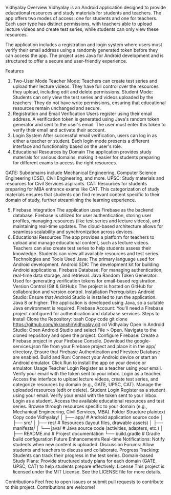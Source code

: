 
Vidhyalay
Overview
Vidhyalay is an Android application designed to provide educational resources and study materials for students and teachers. The app offers two modes of access: one for students and one for teachers. Each user type has distinct permissions, with teachers able to upload lecture videos and create test series, while students can only view these resources.

The application includes a registration and login system where users must verify their email address using a randomly generated token before they can access the app. The project uses Java for Android development and is structured to offer a secure and user-friendly experience.

Features
1. Two-User Mode
Teacher Mode:
Teachers can create test series and upload their lecture videos.
They have full control over the resources they upload, including edit and delete permissions.
Student Mode:
Students can only view the test series and videos uploaded by the teachers.
They do not have write permissions, ensuring that educational resources remain unchanged and secure.
2. Registration and Email Verification
Users register using their email address.
A verification token is generated using Java's random token generator and sent to the user's email.
The user must enter this token to verify their email and activate their account.
3. Login System
After successful email verification, users can log in as either a teacher or student.
Each login mode presents a different interface and functionality based on the user's role.
4. Educational Resources by Domain
The application provides study materials for various domains, making it easier for students preparing for different exams to access the right resources.

GATE:
Subdomains include Mechanical Engineering, Computer Science Engineering (CSE), Civil Engineering, and more.
UPSC:
Study materials and resources for Civil Services aspirants.
CAT:
Resources for students preparing for MBA entrance exams like CAT.
This categorization of study materials ensures that students can find relevant content specific to their domain of study, further streamlining the learning experience.

5. Firebase Integration
The application uses Firebase as the backend database.
Firebase is utilized for user authentication, storing user profiles, managing resources (like test series and lecture videos), and maintaining real-time updates.
The cloud-based architecture allows for seamless scalability and synchronization across devices.
6. Educational Resources
The app provides a platform for teachers to upload and manage educational content, such as lecture videos.
Teachers can also create test series to help students assess their knowledge.
Students can view all available resources and test series.
Technologies and Tools Used
Java: The primary language used for Android development.
Android SDK: The development kit for building Android applications.
Firebase Database: For managing authentication, real-time data storage, and retrieval.
Java Random Token Generator: Used for generating verification tokens for email-based registration.
Version Control (Git & GitHub): The project is hosted on GitHub for collaboration and version control.
Installation
Prerequisites
Android Studio: Ensure that Android Studio is installed to run the application.
Java 8 or higher: The application is developed using Java, so a suitable Java environment is required.
Firebase Account: You'll need a Firebase project configured for authentication and database services.
Steps to Install
Clone the Repository:
bash
Copy code
git clone https://github.com/hkranshi/Vidhyalay.git
cd Vidhyalay
Open in Android Studio:
Open Android Studio and select File > Open.
Navigate to the cloned repository and open the project.
Configure Firebase:
Create a Firebase project in your Firebase Console.
Download the google-services.json file from your Firebase project and place it in the app/ directory.
Ensure that Firebase Authentication and Firestore Database are enabled.
Build and Run:
Connect your Android device or start an Android emulator.
Click Run to install the app on your device or emulator.
Usage
Teacher Login
Register as a teacher using your email.
Verify your email with the token sent to your inbox.
Login as a teacher.
Access the interface to upload lecture videos, create test series, and categorize resources by domain (e.g., GATE, UPSC, CAT).
Manage the uploaded resources (edit or delete).
Student Login
Register as a student using your email.
Verify your email with the token sent to your inbox.
Login as a student.
Access the available educational resources and test series.
Browse through resources specific to your domain (e.g., Mechanical Engineering, Civil Services, MBA).
Folder Structure
plaintext
Copy code
Vidhyalay/
│
├── app/                    # Android application source code
│   ├── src/
│   ├── res/                # Resources (layout files, drawable assets)
│   ├── manifests/
│   └── java/               # Java source code (activities, adapters, etc.)
│
├── README.md               # Project documentation
└── build.gradle            # Gradle build configuration
Future Enhancements
Real-time Notifications: Notify students when new content is uploaded.
Discussion Forums: Allow students and teachers to discuss and collaborate.
Progress Tracking: Students can track their progress in the test series.
Domain-based Study Plans: Provide structured study plans for each domain (GATE, UPSC, CAT) to help students prepare effectively.
License
This project is licensed under the MIT License. See the LICENSE file for more details.

Contributions
Feel free to open issues or submit pull requests to contribute to this project. Contributions are welcome!

